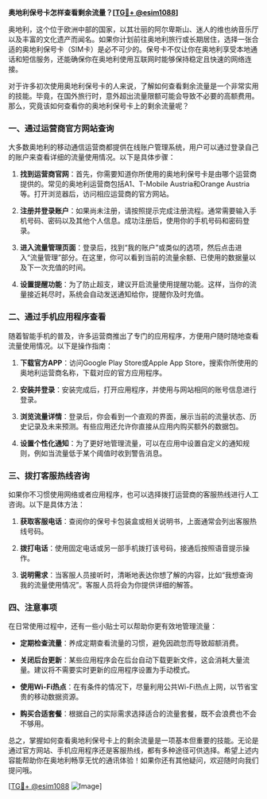 **奥地利保号卡怎样查看剩余流量？[[TG💪+ @esim1088](https://t.me/s/esim1088)]**

奥地利，这个位于欧洲中部的国家，以其壮丽的阿尔卑斯山、迷人的维也纳音乐厅以及丰富的文化遗产而闻名。如果你计划前往奥地利旅行或长期居住，选择一张合适的奥地利保号卡（SIM卡）是必不可少的。保号卡不仅让你在奥地利享受本地通话和短信服务，还能确保你在奥地利使用互联网时能够保持稳定且快速的网络连接。

对于许多初次使用奥地利保号卡的人来说，了解如何查看剩余流量是一个非常实用的技能。毕竟，在国外旅行时，意外超出流量限额可能会导致不必要的高额费用。那么，究竟该如何查看你的奥地利保号卡上的剩余流量呢？

### 一、通过运营商官方网站查询

大多数奥地利的移动通信运营商都提供在线账户管理系统，用户可以通过登录自己的账户来查看详细的流量使用情况。以下是具体步骤：

1. **找到运营商官网**：首先，你需要知道你所使用的奥地利保号卡是由哪个运营商提供的。常见的奥地利运营商包括A1、T-Mobile Austria和Orange Austria等。打开浏览器后，访问相应运营商的官方网站。
   
2. **注册并登录账户**：如果尚未注册，请按照提示完成注册流程。通常需要输入手机号码、密码以及其他个人信息。成功注册后，使用你的手机号码和密码登录。

3. **进入流量管理页面**：登录后，找到“我的账户”或类似的选项，然后点击进入“流量管理”部分。在这里，你可以看到当前的流量余额、已使用的数据量以及下一次充值的时间。

4. **设置提醒功能**：为了防止超支，建议开启流量使用提醒功能。这样，当你的流量接近耗尽时，系统会自动发送通知给你，提醒你及时充值。

### 二、通过手机应用程序查看

随着智能手机的普及，许多运营商推出了专门的应用程序，方便用户随时随地查看流量使用情况。以下是操作指南：

1. **下载官方APP**：访问Google Play Store或Apple App Store，搜索你所使用的奥地利运营商名称，下载对应的官方应用程序。

2. **安装并登录**：安装完成后，打开应用程序，并使用与网站相同的账号信息进行登录。

3. **浏览流量详情**：登录后，你会看到一个直观的界面，展示当前的流量状态、历史记录及未来预测。有些应用还允许你直接从应用内购买额外的数据包。

4. **设置个性化通知**：为了更好地管理流量，可以在应用中设置自定义的通知规则，例如当流量低于某个阈值时收到警告消息。

### 三、拨打客服热线咨询

如果你不习惯使用网络或者应用程序，也可以选择拨打运营商的客服热线进行人工咨询。以下是具体方法：

1. **获取客服电话**：查阅你的保号卡包装盒或相关说明书，上面通常会列出客服热线号码。

2. **拨打电话**：使用固定电话或另一部手机拨打该号码，接通后按照语音提示操作。

3. **说明需求**：当客服人员接听时，清晰地表达你想了解的内容，比如“我想查询我的流量使用情况”。客服人员将会为你提供详细的解答。

### 四、注意事项

在日常使用过程中，还有一些小贴士可以帮助你更有效地管理流量：

- **定期检查流量**：养成定期查看流量的习惯，避免因疏忽而导致超额消费。
  
- **关闭后台更新**：某些应用程序会在后台自动下载更新文件，这会消耗大量流量。建议将不需要实时更新的应用程序设置为手动模式。

- **使用Wi-Fi热点**：在有条件的情况下，尽量利用公共Wi-Fi热点上网，以节省宝贵的移动数据资源。

- **购买合适套餐**：根据自己的实际需求选择适合的流量套餐，既不会浪费也不会不够用。

总之，掌握如何查看奥地利保号卡上的剩余流量是一项基本但重要的技能。无论是通过官方网站、手机应用程序还是客服热线，都有多种途径可供选择。希望上述内容能帮助你在奥地利畅享无忧的通讯体验！如果你还有其他疑问，欢迎随时向我们提问哦。

[[TG💪+ @esim1088](https://t.me/s/esim1088) ![Image](https://i.postimg.cc/4NQfJmqS/Snipaste-2025-05-13-00-14-12.png)]